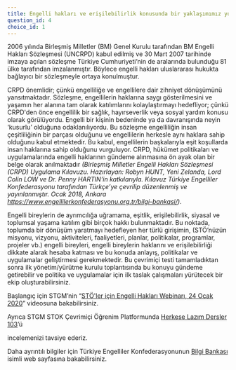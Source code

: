 ```yaml
---
title: Engelli hakları ve erişilebilirlik konusunda bir yaklaşımımız yok.
question_id: 4
choice_id: 1
---
```


2006 yılında Birleşmiş Milletler (BM) Genel Kurulu tarafından BM Engelli Hakları Sözleşmesi (UNCRPD) kabul edilmiş ve 30 Mart 2007 tarihinde imzaya açılan sözleşme Türkiye Cumhuriyeti’nin de aralarında bulunduğu 81 ülke tarafından imzalanmıştır. Böylece engelli hakları uluslararası hukukta bağlayıcı bir sözleşmeyle ortaya konulmuştur.

CRPD önemlidir; çünkü engelliliğe ve engellilere dair zihniyet dönüşümünü yansıtmaktadır. Sözleşme, engellilerin haklarına saygı gösterilmesini ve yaşamın her alanına tam olarak katılımlarını kolaylaştırmayı hedefliyor; çünkü CRPD'den önce engellilik bir sağlık, hayırseverlik veya sosyal yardım konusu olarak görülüyordu. Engelli bir kişinin bedeninde ya da davranışında neyin ‘kusurlu’ olduğuna odaklanılıyordu. Bu sözleşme engelliliğin insan çeşitliliğinin bir parçası olduğunu ve engellilerin herkesle aynı haklara sahip olduğunu kabul etmektedir. Bu kabul, engellilerin başkalarıyla eşit koşullarda insan haklarına sahip olduğunu vurguluyor. CRPD, hükümet politikaları ve uygulamalarında engelli haklarının gündeme alınmasına ön ayak olan bir belge olarak anılmaktadır *(Birleşmiş Milletler Engelli Hakları Sözleşmesi (CRPD) Uygulama Kılavuzu. Hazırlayan: Robyn HUNT, Yeni Zelanda, Lord Colin LOW ve Dr. Penny HARTIN’in katkılarıyla. Kılavuz Türkiye Engelliler Konfederasyonu tarafından Türkçe’ye çevrilip düzenlenmiş ve yayınlanmıştır. Ocak 2018, Ankara https://www.engellilerkonfederasyonu.org.tr/bilgi-bankasi/)*.

Engelli bireylerin de ayrımcılığa uğramama, eşitlik, erişilebilirlik, siyasal ve toplumsal yaşama katılım gibi birçok hakkı bulunmaktadır. Bu noktada, toplumda bir dönüşüm yaratmayı hedefleyen her türlü girişimin, (STÖ’nüzün misyonu, vizyonu, aktiviteleri, faaliyetleri, planlar, politikalar, programlar, projeler vb.) engelli bireyleri, engelli bireylerin haklarını ve erişilebilirliği dikkate alarak hesaba katması ve bu konuda anlayış, politikalar ve uygulamalar geliştirmesi gerekmektedir. Bu çevrimiçi testi tamamladıktan sonra ilk yönetim/yürütme kurulu toplantısında bu konuyu gündeme getirebilir ve politika ve uygulamalar için ilk taslak çalışmaları yürütecek bir ekip oluşturabilirsiniz.

Başlangıç için STGM’nin “[<u>STÖ'ler için Engelli Hakları Webinarı, 24 Ocak 2020</u>](https://www.youtube.com/watch?v=aw8Zbl3b580&list=PLNNUSz3jzVL7vWHXlq7KaCZ0TrQxxA3NJ&index=12&t=22s)” videosuna bakabilirsiniz.

Ayrıca STGM STOK Çevrimiçi Öğrenim Platformunda [<u>Herkese Lazım Dersler 103</u>](https://www.stgm.org.tr/sivil-toplum-okulu-stok/)’ü

incelemenizi tavsiye ederiz.

Daha ayrıntılı bilgiler için Türkiye Engelliler Konfederasyonunun [<u>Bilgi Bankası</u>](https://www.engellilerkonfederasyonu.org.tr/bilgi-bankasi/) isimli web sayfasına bakabilirsiniz.

